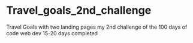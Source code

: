# Travel_goals_2nd_challenge
Travel Goals with two landing pages my 2nd challenge of the 100 days of code web dev 15-20 days completed 
